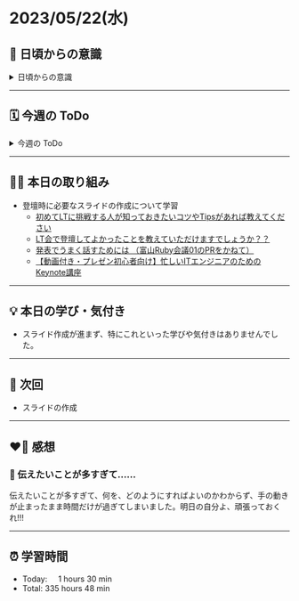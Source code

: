 # 2023/05/22(水)
## 🕺 日頃からの意識
<details><summary>日頃からの意識</summary>

- 成長スピードを早めよう。
- 自分の考えや気持ちを簡潔に言語化したり、相手にわかりやすく伝える話し方ができるようになろう。
- 心と身体の状態を把握しながら行動しよう。
- 腕立て・スクワット・腹筋・ストレッチを継続しよう。
- 説明文をよく読もう。ここでの「読む」は内容を認識・把握すること。
- 体調の回復に努めて、行動の範囲を元に戻そう。
- Git & GitHub とお友達になろう。
- RubyKaigi 当日まで Ruby についてできる限り学ぶこと。
- 「何を、どうするのか」という意識を常に持ちながらプラクティスに臨むこと。
</details>

---

## 🗓️ 今週の ToDo
<details><summary>今週の ToDo</summary>

- [ ] スライドの作成
- [ ] LT 予行演習
</details>

---


## ✍🏻 本日の取り組み
- 登壇時に必要なスライドの作成について学習
   - [初めてLTに挑戦する人が知っておきたいコツやTipsがあれば教えてください](https://bootcamp.fjord.jp/questions/777)
   - [LT会で登壇してよかったことを教えていただけますでしょうか？？](https://bootcamp.fjord.jp/questions/775)
   - [発表でうまく話すためには （富山Ruby会議01のPRをかねて）](https://blog.jnito.com/entry/2019/10/03/074637)
   - [【動画付き・プレゼン初心者向け】忙しいITエンジニアのためのKeynote講座](https://blog.jnito.com/entry/2019/07/08/055119)

---


## 💡 本日の学び・気付き
- スライド作成が進まず、特にこれといった学びや気付きはありませんでした。

---


## 📍 次回
- スライドの作成

---


## ❤️‍🔥 感想
### 🤔 伝えたいことが多すぎて......
伝えたいことが多すぎて、何を、どのようにすればよいのかわからず、手の動きが止まったまま時間だけが過ぎてしまいました。明日の自分よ、頑張っておくれ!!!

---


## ⏰ 学習時間
- Today:&nbsp;&nbsp;&nbsp;&nbsp; 1 hours 30 min
- Total: 335 hours 48 min
